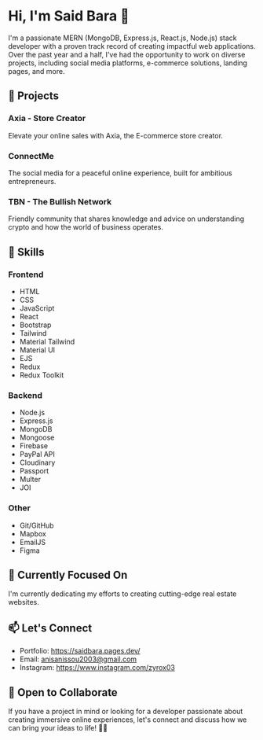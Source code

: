 
# Hi, I'm Said Bara 👋

I'm a passionate MERN (MongoDB, Express.js, React.js, Node.js) stack developer with a proven track record of creating impactful web applications. Over the past year and a half, I've had the opportunity to work on diverse projects, including social media platforms, e-commerce solutions, landing pages, and more.


## 🚀 Projects

### Axia - Store Creator
Elevate your online sales with Axia, the E-commerce store creator.

### ConnectMe
The social media for a peaceful online experience, built for ambitious entrepreneurs.

### TBN - The Bullish Network
Friendly community that shares knowledge and advice on understanding crypto and how the world of business operates.


## 🔧 Skills

### Frontend
- HTML
- CSS
- JavaScript
- React
- Bootstrap
- Tailwind
- Material Tailwind
- Material UI
- EJS
- Redux
- Redux Toolkit

### Backend
- Node.js
- Express.js
- MongoDB
- Mongoose
- Firebase
- PayPal API
- Cloudinary
- Passport
- Multer
- JOI

### Other
- Git/GitHub
- Mapbox
- EmailJS
- Figma

## 🌱 Currently Focused On

I'm currently dedicating my efforts to creating cutting-edge real estate websites.

## 📫 Let's Connect

- Portfolio: https://saidbara.pages.dev/
- Email: anisanissou2003@gmail.com
- Instagram: https://www.instagram.com/zyrox03

## 🤝 Open to Collaborate

If you have a project in mind or looking for a developer passionate about creating immersive online experiences, let's connect and discuss how we can bring your ideas to life! 🏡🚀
